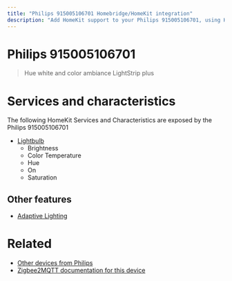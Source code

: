 ```yaml
---
title: "Philips 915005106701 Homebridge/HomeKit integration"
description: "Add HomeKit support to your Philips 915005106701, using Homebridge, Zigbee2MQTT and homebridge-z2m."
---
```

<!---
This file has been GENERATED using src/docgen/docgen.ts
DO NOT EDIT THIS FILE MANUALLY!
-->
# Philips 915005106701
> Hue white and color ambiance LightStrip plus


# Services and characteristics
The following HomeKit Services and Characteristics are exposed by
the Philips 915005106701

* [Lightbulb](../../light.md)
  * Brightness
  * Color Temperature
  * Hue
  * On
  * Saturation

## Other features
* [Adaptive Lighting](../../light.md)

# Related
* [Other devices from Philips](../index.md#philips)
* [Zigbee2MQTT documentation for this device](https://www.zigbee2mqtt.io/devices/915005106701.html)